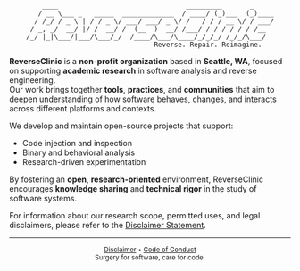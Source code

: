 <div align="center">


```
    ____                                _________       _     
   / __ \___ _   _____  _____________  / ____/ (_)___  (_)____
  / /_/ / _ \ | / / _ \/ ___/ ___/ _ \/ /   / / / __ \/ / ___/
 / _, _/  __/ |/ /  __/ /  (__  )  __/ /___/ / / / / / / /__  
/_/ |_|\___/|___/\___/_/  /____/\___/\____/_/_/_/ /_/_/\___/  
                                Reverse. Repair. Reimagine.   
```


</div>


**ReverseClinic** is a **non-profit organization** based in **Seattle, WA**, focused on supporting **academic research** in software analysis and reverse engineering.  
Our work brings together **tools**, **practices**, and **communities** that aim to deepen understanding of how software behaves, changes, and interacts across different platforms and contexts.

We develop and maintain open-source projects that support:

- Code injection and inspection
- Binary and behavioral analysis
- Research-driven experimentation

By fostering an **open**, **research-oriented** environment, ReverseClinic encourages **knowledge sharing** and **technical rigor** in the study of software systems.

For information about our research scope, permitted uses, and legal disclaimers, please refer to the [Disclaimer Statement](/DISCLAIMER.md).

---


<p align="center">
  <sub><a href="/DISCLAIMER.md">Disclaimer</a> • <a href="/CODE_OF_CONDUCT.md">Code of Conduct</a></sub>
  <br/>
  <sub>Surgery for software, care for code.</sub>
</p>

